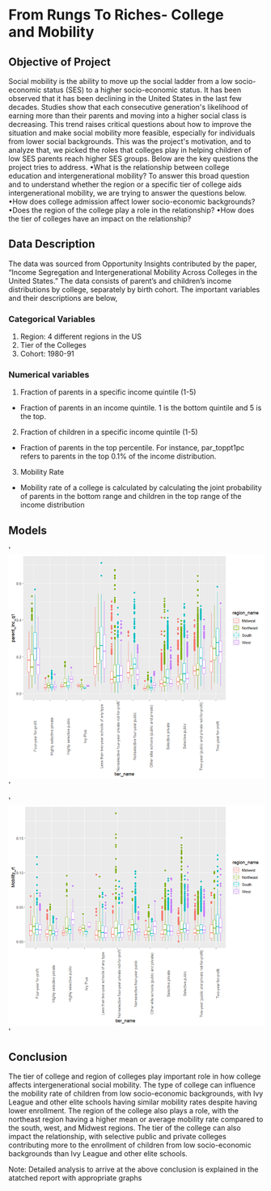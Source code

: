 # From Rungs To Riches- College and Mobility
## Objective of Project
Social mobility is the ability to move up the social ladder from a low socio-economic status (SES) to a higher socio-economic status. It has been observed that it has been declining in the United States in the last few decades. Studies show that each consecutive generation's likelihood of earning more than their parents and moving into a higher social class is decreasing. This trend raises critical questions about how to improve the situation and make social mobility more feasible, especially for individuals from lower social backgrounds. This was the project's motivation, and to analyze that, we picked the roles that colleges play in helping children of low SES parents reach higher SES groups. Below are the key questions the project tries to address.
•What is the relationship between college education and intergenerational mobility?
To answer this broad question and to understand whether the region or a specific tier of college aids intergenerational mobility, we are trying to answer the questions below.
•How does college admission affect lower socio-economic backgrounds?
•Does the region of the college play a role in the relationship?
•How does the tier of colleges have an impact on the relationship?

## Data Description
The data was sourced from Opportunity Insights contributed by the paper, “Income Segregation and Intergenerational Mobility Across Colleges in the United States.” The data consists of parent’s and children’s income distributions by college, separately by birth cohort. The important variables and their descriptions are below,
### Categorical Variables
1.	Region: 4 different regions in the US 
2.	Tier of the Colleges
3.	Cohort: 1980-91
### Numerical variables
1.	Fraction of parents in a specific income quintile (1-5)
- Fraction of parents in an income quintile. 1 is the bottom quintile and 5 is the top.
2.	Fraction of children in a specific income quintile (1-5)
- Fraction of parents in the top percentile. For instance, par_toppt1pc refers to parents in the top 0.1% of the income distribution.
3.	Mobility Rate
- Mobility rate of a college is calculated by calculating the joint probability of parents in the bottom range and children in the top range of the income distribution
## Models
'![Parent income vs tier of colleges and region of college](https://github.com/rakesh09111996/College-and-mobility/blob/c644b159e7d414cd302eaead3e79458f9c1c9791/box1.png)'

'![alt-text](https://github.com/rakesh09111996/College-and-mobility/blob/c644b159e7d414cd302eaead3e79458f9c1c9791/box2.png)'
## Conclusion
The tier of college and region of colleges play important role in how college affects intergenerational social mobility. The type of college can influence the mobility rate of children from low socio-economic backgrounds, with Ivy League and other elite schools having similar mobility rates despite having lower enrollment. The region of the college also plays a role, with the northeast region having a higher mean or average mobility rate compared to the south, west, and Midwest regions. The tier of the college can also impact the relationship, with selective public and private colleges contributing more to the enrollment of children from low socio-economic backgrounds than Ivy League and other elite schools.

Note: Detailed analysis to arrive at the above conclusion is explained in the atatched report with appropriate graphs
